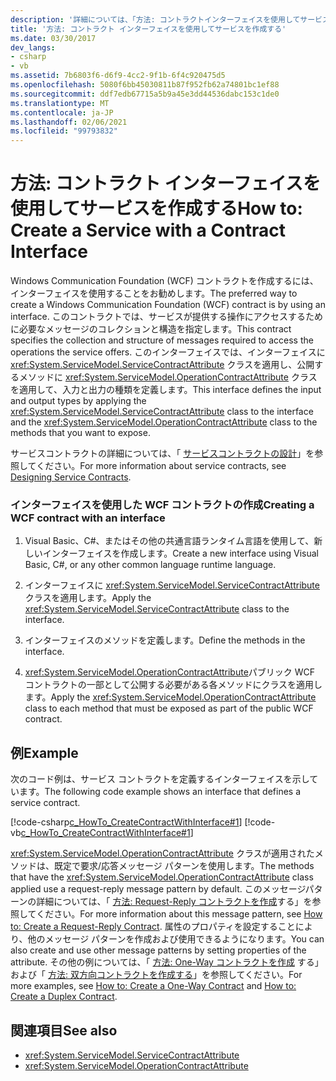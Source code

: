 ```yaml
---
description: '詳細については、「方法: コントラクトインターフェイスを使用してサービスを作成する」を参照してください。'
title: '方法: コントラクト インターフェイスを使用してサービスを作成する'
ms.date: 03/30/2017
dev_langs:
- csharp
- vb
ms.assetid: 7b6803f6-d6f9-4cc2-9f1b-6f4c920475d5
ms.openlocfilehash: 5080f6bb45030811b87f952fb62a74801bc1ef88
ms.sourcegitcommit: ddf7edb67715a5b9a45e3dd44536dabc153c1de0
ms.translationtype: MT
ms.contentlocale: ja-JP
ms.lasthandoff: 02/06/2021
ms.locfileid: "99793832"
---
```

# <a name="how-to-create-a-service-with-a-contract-interface"></a><span data-ttu-id="1ad4c-103">方法: コントラクト インターフェイスを使用してサービスを作成する</span><span class="sxs-lookup"><span data-stu-id="1ad4c-103">How to: Create a Service with a Contract Interface</span></span>

<span data-ttu-id="1ad4c-104">Windows Communication Foundation (WCF) コントラクトを作成するには、インターフェイスを使用することをお勧めします。</span><span class="sxs-lookup"><span data-stu-id="1ad4c-104">The preferred way to create a Windows Communication Foundation (WCF) contract is by using an interface.</span></span> <span data-ttu-id="1ad4c-105">このコントラクトでは、サービスが提供する操作にアクセスするために必要なメッセージのコレクションと構造を指定します。</span><span class="sxs-lookup"><span data-stu-id="1ad4c-105">This contract specifies the collection and structure of messages required to access the operations the service offers.</span></span> <span data-ttu-id="1ad4c-106">このインターフェイスでは、インターフェイスに <xref:System.ServiceModel.ServiceContractAttribute> クラスを適用し、公開するメソッドに <xref:System.ServiceModel.OperationContractAttribute> クラスを適用して、入力と出力の種類を定義します。</span><span class="sxs-lookup"><span data-stu-id="1ad4c-106">This interface defines the input and output types by applying the <xref:System.ServiceModel.ServiceContractAttribute> class to the interface and the <xref:System.ServiceModel.OperationContractAttribute> class to the methods that you want to expose.</span></span>  
  
 <span data-ttu-id="1ad4c-107">サービスコントラクトの詳細については、「 [サービスコントラクトの設計](../designing-service-contracts.md)」を参照してください。</span><span class="sxs-lookup"><span data-stu-id="1ad4c-107">For more information about service contracts, see [Designing Service Contracts](../designing-service-contracts.md).</span></span>  
  
### <a name="creating-a-wcf-contract-with-an-interface"></a><span data-ttu-id="1ad4c-108">インターフェイスを使用した WCF コントラクトの作成</span><span class="sxs-lookup"><span data-stu-id="1ad4c-108">Creating a WCF contract with an interface</span></span>  
  
1. <span data-ttu-id="1ad4c-109">Visual Basic、C#、またはその他の共通言語ランタイム言語を使用して、新しいインターフェイスを作成します。</span><span class="sxs-lookup"><span data-stu-id="1ad4c-109">Create a new interface using Visual Basic, C#, or any other common language runtime language.</span></span>  
  
2. <span data-ttu-id="1ad4c-110">インターフェイスに <xref:System.ServiceModel.ServiceContractAttribute> クラスを適用します。</span><span class="sxs-lookup"><span data-stu-id="1ad4c-110">Apply the <xref:System.ServiceModel.ServiceContractAttribute> class to the interface.</span></span>  
  
3. <span data-ttu-id="1ad4c-111">インターフェイスのメソッドを定義します。</span><span class="sxs-lookup"><span data-stu-id="1ad4c-111">Define the methods in the interface.</span></span>  
  
4. <span data-ttu-id="1ad4c-112"><xref:System.ServiceModel.OperationContractAttribute>パブリック WCF コントラクトの一部として公開する必要がある各メソッドにクラスを適用します。</span><span class="sxs-lookup"><span data-stu-id="1ad4c-112">Apply the <xref:System.ServiceModel.OperationContractAttribute> class to each method that must be exposed as part of the public WCF contract.</span></span>  
  
## <a name="example"></a><span data-ttu-id="1ad4c-113">例</span><span class="sxs-lookup"><span data-stu-id="1ad4c-113">Example</span></span>  

 <span data-ttu-id="1ad4c-114">次のコード例は、サービス コントラクトを定義するインターフェイスを示しています。</span><span class="sxs-lookup"><span data-stu-id="1ad4c-114">The following code example shows an interface that defines a service contract.</span></span>  
  
 [!code-csharp[c_HowTo_CreateContractWithInterface#1](../../../../samples/snippets/csharp/VS_Snippets_CFX/c_howto_createcontractwithinterface/cs/source.cs#1)]
 [!code-vb[c_HowTo_CreateContractWithInterface#1](../../../../samples/snippets/visualbasic/VS_Snippets_CFX/c_howto_createcontractwithinterface/vb/source.vb#1)]  
  
 <span data-ttu-id="1ad4c-115"><xref:System.ServiceModel.OperationContractAttribute> クラスが適用されたメソッドは、既定で要求/応答メッセージ パターンを使用します。</span><span class="sxs-lookup"><span data-stu-id="1ad4c-115">The methods that have the <xref:System.ServiceModel.OperationContractAttribute> class applied use a request-reply message pattern by default.</span></span> <span data-ttu-id="1ad4c-116">このメッセージパターンの詳細については、「 [方法: Request-Reply コントラクトを作成](how-to-create-a-request-reply-contract.md)する」を参照してください。</span><span class="sxs-lookup"><span data-stu-id="1ad4c-116">For more information about this message pattern, see [How to: Create a Request-Reply Contract](how-to-create-a-request-reply-contract.md).</span></span> <span data-ttu-id="1ad4c-117">属性のプロパティを設定することにより、他のメッセージ パターンを作成および使用できるようになります。</span><span class="sxs-lookup"><span data-stu-id="1ad4c-117">You can also create and use other message patterns by setting properties of the attribute.</span></span> <span data-ttu-id="1ad4c-118">その他の例については、「 [方法: One-Way コントラクトを作成](how-to-create-a-one-way-contract.md) する」および「 [方法: 双方向コントラクトを作成する](how-to-create-a-duplex-contract.md)」を参照してください。</span><span class="sxs-lookup"><span data-stu-id="1ad4c-118">For more examples, see [How to: Create a One-Way Contract](how-to-create-a-one-way-contract.md) and [How to: Create a Duplex Contract](how-to-create-a-duplex-contract.md).</span></span>  
  
## <a name="see-also"></a><span data-ttu-id="1ad4c-119">関連項目</span><span class="sxs-lookup"><span data-stu-id="1ad4c-119">See also</span></span>

- <xref:System.ServiceModel.ServiceContractAttribute>
- <xref:System.ServiceModel.OperationContractAttribute>
